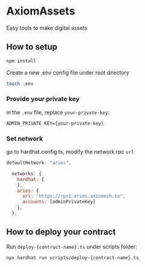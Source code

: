 # AxiomAssets

Easy tools to make digital assets

## How to setup

```bash
npm install
```

Create a new .env config file under root directory 

```bash
touch .env
```

### Provide your private key

in the `.env` file, replace `your-private-key`:

```
ADMIN_PRIVATE_KEY={your-private-key}
```

### Set network

go to hardhat.config.ts, modify the network rpc `url`

```js
defaultNetwork: "aries",

  networks: {
    hardhat: {
    },
    aries: {
      url: "https://rpc1.aries.axiomesh.io",
      accounts: [adminPrivateKey]
    },
  },
```

## How to deploy your contract 

Run `deploy-{contract-name}.ts` under scripts folder:

```shell
npx hardhat run scripts/deploy-{contract-name}.ts
```
